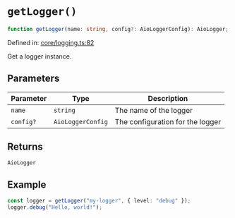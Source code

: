 # `getLogger()`

```ts
function getLogger(name: string, config?: AioLoggerConfig): AioLogger;
```

Defined in: [core/logging.ts:82](https://github.com/adobe/aio-lib-telemetry/tree/main/source/core/logging.ts#L82)

Get a logger instance.

## Parameters

| Parameter | Type              | Description                      |
| --------- | ----------------- | -------------------------------- |
| `name`    | `string`          | The name of the logger           |
| `config?` | `AioLoggerConfig` | The configuration for the logger |

## Returns

`AioLogger`

## Example

```ts
const logger = getLogger("my-logger", { level: "debug" });
logger.debug("Hello, world!");
```
